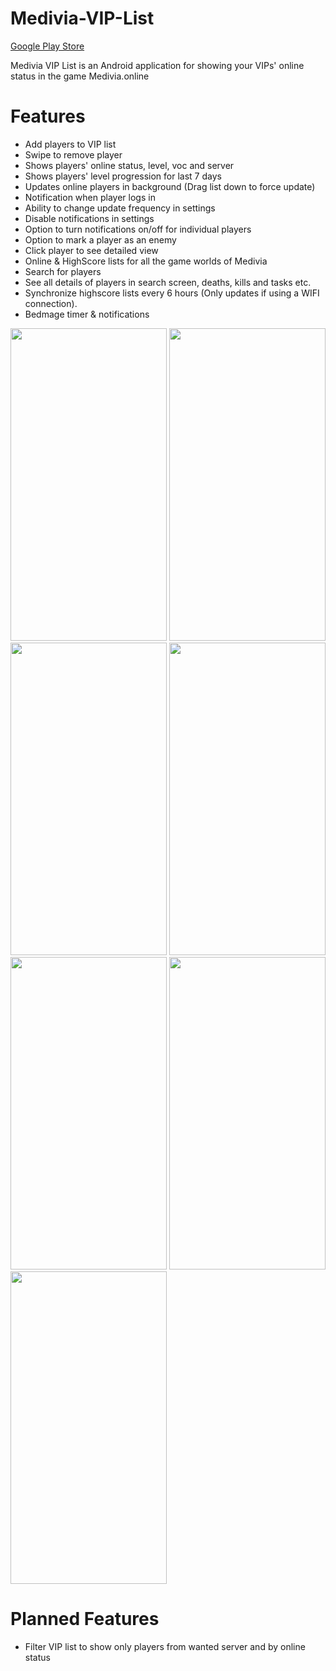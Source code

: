 
# Medivia-VIP-List
[Google Play Store](https://play.google.com/store/apps/details?id=com.almyk.mediviaviplist "Google Play Store link")

Medivia VIP List is an Android application for showing your VIPs' online status in the game Medivia.online

# Features

- Add players to VIP list
- Swipe to remove player
- Shows players' online status, level, voc and server
- Shows players' level progression for last 7 days
- Updates online players in background (Drag list down to force update)
- Notification when player logs in
- Ability to change update frequency in settings
- Disable notifications in settings
- Option to turn notifications on/off for individual players
- Option to mark a player as an enemy
- Click player to see detailed view
- Online & HighScore lists for all the game worlds of Medivia
- Search for players
- See all details of players in search screen, deaths, kills and tasks etc.
- Synchronize highscore lists every 6 hours (Only updates if using a WIFI connection).
- Bedmage timer & notifications

<img src="https://i.imgur.com/Ht029UR.jpg" width="250" height="500" /> <img src="https://i.imgur.com/ONGWxhm.jpg" width="250" height="500" /> <img src="https://i.imgur.com/EazPHiL.jpg" width="250" height="500" /> <img src="https://i.imgur.com/25giA2f.jpg" width="250" height="500" /> <img src="https://i.imgur.com/TGUfy6u.jpg" width="250" height="500" /> <img src="https://i.imgur.com/TInOv9E.jpg" width="250" height="500" /> <img src="https://i.imgur.com/sPcX4Hm.jpg" width="250" height="500" />


# Planned Features

- Filter VIP list to show only players from wanted server and by online status

